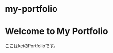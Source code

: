 # my-portfolio
<!DOCTYPE html>
<html lang="ja">
<head>
  <meta charset="UTF-8">
  <title>My Portfolio</title>
</head>
<body>
  <h1>Welcome to My Portfolio</h1>
  <p>ここはkeiのPortfolioです。</p>
</body>
</html>
